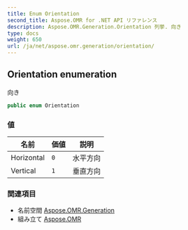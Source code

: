 ```yaml
---
title: Enum Orientation
second_title: Aspose.OMR for .NET API リファレンス
description: Aspose.OMR.Generation.Orientation 列挙. 向き
type: docs
weight: 650
url: /ja/net/aspose.omr.generation/orientation/
---
```

## Orientation enumeration

向き

```csharp
public enum Orientation
```

### 値

| 名前 | 価値 | 説明 |
| --- | --- | --- |
| Horizontal | `0` | 水平方向 |
| Vertical | `1` | 垂直方向 |

### 関連項目

* 名前空間 [Aspose.OMR.Generation](../../aspose.omr.generation/)
* 組み立て [Aspose.OMR](../../)


